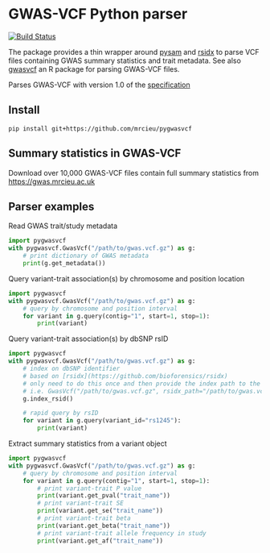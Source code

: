 # GWAS-VCF Python parser

<!-- badges: start -->
[![Build Status](https://travis-ci.org/MRCIEU/pygwasvcf.svg?branch=master)](https://travis-ci.org/MRCIEU/pygwasvcf)
<!-- badges: end -->

The package provides a thin wrapper around [pysam](https://pysam.readthedocs.io/en/latest/index.html) and [rsidx](https://github.com/bioforensics/rsidx) to parse VCF files containing GWAS summary statistics and trait metadata. See also [gwasvcf](https://github.com/MRCIEU/gwasvcf) an R package for parsing GWAS-VCF files.

Parses GWAS-VCF with version 1.0 of the [specification](https://github.com/MRCIEU/gwas-vcf-specification/releases/tag/1.0.0)

## Install

```shell script
pip install git+https://github.com/mrcieu/pygwasvcf
```

## Summary statistics in GWAS-VCF

Download over 10,000 GWAS-VCF files contain full summary statistics from  <https://gwas.mrcieu.ac.uk>

## Parser examples

Read GWAS trait/study metadata

```python
import pygwasvcf
with pygwasvcf.GwasVcf("/path/to/gwas.vcf.gz") as g:
    # print dictionary of GWAS metadata
    print(g.get_metadata())
```

Query variant-trait association(s) by chromosome and position location

```python
import pygwasvcf
with pygwasvcf.GwasVcf("/path/to/gwas.vcf.gz") as g:
    # query by chromosome and position interval
    for variant in g.query(contig="1", start=1, stop=1):
        print(variant)
```

Query variant-trait association(s) by dbSNP rsID

```python
import pygwasvcf
with pygwasvcf.GwasVcf("/path/to/gwas.vcf.gz") as g:
    # index on dbSNP identifier
    # based on [rsidx](https://github.com/bioforensics/rsidx)
    # only need to do this once and then provide the index path to the constructor
    # i.e. GwasVcf("/path/to/gwas.vcf.gz", rsidx_path="/path/to/gwas.vcf.gz.rsidx")
    g.index_rsid()

    # rapid query by rsID  
    for variant in g.query(variant_id="rs1245"):
        print(variant)
```

Extract summary statistics from a variant object

```python
import pygwasvcf
with pygwasvcf.GwasVcf("/path/to/gwas.vcf.gz") as g:
    # query by chromosome and position interval
    for variant in g.query(contig="1", start=1, stop=1):
        # print variant-trait P value
        print(variant.get_pval("trait_name"))
        # print variant-trait SE
        print(variant.get_se("trait_name"))
        # print variant-trait beta
        print(variant.get_beta("trait_name"))
        # print variant-trait allele frequency in study
        print(variant.get_af("trait_name"))
```
